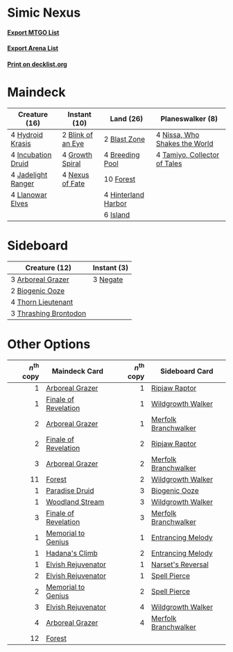 # Simic Nexus

#### [Export MTGO List](../collection/Simic%20Nexus/Simic%20Nexus.txt)
#### [Export Arena List](../collection/Simic%20Nexus/Simic%20Nexus_arena.txt)
#### [Print on decklist.org](http://decklist.org/?deckmain=2%09Blast%20Zone%0A2%09Blink%20of%20an%20Eye%0A4%09Breeding%20Pool%0A10%09Forest%0A4%09Growth%20Spiral%0A4%09Hinterland%20Harbor%0A4%09Hydroid%20Krasis%0A4%09Incubation%20Druid%0A6%09Island%0A4%09Jadelight%20Ranger%0A4%09Llanowar%20Elves%0A4%09Nexus%20of%20Fate%0A4%09Nissa,%20Who%20Shakes%20the%20World%0A4%09Tamiyo,%20Collector%20of%20Tales&deckside=3%09Arboreal%20Grazer%0A2%09Biogenic%20Ooze%0A3%09Negate%0A4%09Thorn%20Lieutenant%0A3%09Thrashing%20Brontodon)
# Maindeck

|                                        Creature (16)                                        |                                        Instant (10)                                        |                                          Land (26)                                           |                                            Planeswalker (8)                                            |
|---------------------------------------------------------------------------------------------|--------------------------------------------------------------------------------------------|----------------------------------------------------------------------------------------------|--------------------------------------------------------------------------------------------------------|
|4 [Hydroid Krasis](http://gatherer.wizards.com/Pages/Card/Details.aspx?multiverseid=457327)  |2 [Blink of an Eye](http://gatherer.wizards.com/Pages/Card/Details.aspx?multiverseid=442934)|2 [Blast Zone](http://gatherer.wizards.com/Pages/Card/Details.aspx?multiverseid=461171)       |4 [Nissa, Who Shakes the World](http://gatherer.wizards.com/Pages/Card/Details.aspx?multiverseid=461096)|
|4 [Incubation Druid](http://gatherer.wizards.com/Pages/Card/Details.aspx?multiverseid=457275)|4 [Growth Spiral](http://gatherer.wizards.com/Pages/Card/Details.aspx?multiverseid=457322)  |4 [Breeding Pool](http://gatherer.wizards.com/Pages/Card/Details.aspx?multiverseid=97088)     |4 [Tamiyo, Collector of Tales](http://gatherer.wizards.com/Pages/Card/Details.aspx?multiverseid=461147) |
|4 [Jadelight Ranger](http://gatherer.wizards.com/Pages/Card/Details.aspx?multiverseid=439793)|4 [Nexus of Fate](http://gatherer.wizards.com/Pages/Card/Details.aspx?multiverseid=450253)  |10 [Forest](http://gatherer.wizards.com/Pages/Card/Details.aspx?multiverseid=439860)          |                                                                                                        |
|4 [Llanowar Elves](http://gatherer.wizards.com/Pages/Card/Details.aspx?multiverseid=129626)  |                                                                                            |4 [Hinterland Harbor](http://gatherer.wizards.com/Pages/Card/Details.aspx?multiverseid=443128)|                                                                                                        |
|                                                                                             |                                                                                            |6 [Island](http://gatherer.wizards.com/Pages/Card/Details.aspx?multiverseid=439857)           |                                                                                                        |


# Sideboard

|                                         Creature (12)                                          |                                    Instant (3)                                    |
|------------------------------------------------------------------------------------------------|-----------------------------------------------------------------------------------|
|3 [Arboreal Grazer](http://gatherer.wizards.com/Pages/Card/Details.aspx?multiverseid=461076)    |3 [Negate](http://gatherer.wizards.com/Pages/Card/Details.aspx?multiverseid=423707)|
|2 [Biogenic Ooze](http://gatherer.wizards.com/Pages/Card/Details.aspx?multiverseid=457266)      |                                                                                   |
|4 [Thorn Lieutenant](http://gatherer.wizards.com/Pages/Card/Details.aspx?multiverseid=447339)   |                                                                                   |
|3 [Thrashing Brontodon](http://gatherer.wizards.com/Pages/Card/Details.aspx?multiverseid=456570)|                                                                                   |


# Other Options

|*n*<sup>th</sup> copy|                                         Maindeck Card                                         |*n*<sup>th</sup> copy|                                        Sideboard Card                                         |
|--------------------:|-----------------------------------------------------------------------------------------------|--------------------:|-----------------------------------------------------------------------------------------------|
|                    1|[Arboreal Grazer](http://gatherer.wizards.com/Pages/Card/Details.aspx?multiverseid=461076)     |                    1|[Ripjaw Raptor](http://gatherer.wizards.com/Pages/Card/Details.aspx?multiverseid=435359)       |
|                    1|[Finale of Revelation](http://gatherer.wizards.com/Pages/Card/Details.aspx?multiverseid=460978)|                    1|[Wildgrowth Walker](http://gatherer.wizards.com/Pages/Card/Details.aspx?multiverseid=435372)   |
|                    2|[Arboreal Grazer](http://gatherer.wizards.com/Pages/Card/Details.aspx?multiverseid=461076)     |                    1|[Merfolk Branchwalker](http://gatherer.wizards.com/Pages/Card/Details.aspx?multiverseid=435353)|
|                    2|[Finale of Revelation](http://gatherer.wizards.com/Pages/Card/Details.aspx?multiverseid=460978)|                    2|[Ripjaw Raptor](http://gatherer.wizards.com/Pages/Card/Details.aspx?multiverseid=435359)       |
|                    3|[Arboreal Grazer](http://gatherer.wizards.com/Pages/Card/Details.aspx?multiverseid=461076)     |                    2|[Merfolk Branchwalker](http://gatherer.wizards.com/Pages/Card/Details.aspx?multiverseid=435353)|
|                   11|[Forest](http://gatherer.wizards.com/Pages/Card/Details.aspx?multiverseid=439860)              |                    2|[Wildgrowth Walker](http://gatherer.wizards.com/Pages/Card/Details.aspx?multiverseid=435372)   |
|                    1|[Paradise Druid](http://gatherer.wizards.com/Pages/Card/Details.aspx?multiverseid=461098)      |                    3|[Biogenic Ooze](http://gatherer.wizards.com/Pages/Card/Details.aspx?multiverseid=457266)       |
|                    1|[Woodland Stream](http://gatherer.wizards.com/Pages/Card/Details.aspx?multiverseid=429679)     |                    3|[Wildgrowth Walker](http://gatherer.wizards.com/Pages/Card/Details.aspx?multiverseid=435372)   |
|                    3|[Finale of Revelation](http://gatherer.wizards.com/Pages/Card/Details.aspx?multiverseid=460978)|                    3|[Merfolk Branchwalker](http://gatherer.wizards.com/Pages/Card/Details.aspx?multiverseid=435353)|
|                    1|[Memorial to Genius](http://gatherer.wizards.com/Pages/Card/Details.aspx?multiverseid=443131)  |                    1|[Entrancing Melody](http://gatherer.wizards.com/Pages/Card/Details.aspx?multiverseid=435207)   |
|                    1|[Hadana's Climb](http://gatherer.wizards.com/Pages/Card/Details.aspx?multiverseid=439815)      |                    2|[Entrancing Melody](http://gatherer.wizards.com/Pages/Card/Details.aspx?multiverseid=435207)   |
|                    1|[Elvish Rejuvenator](http://gatherer.wizards.com/Pages/Card/Details.aspx?multiverseid=447316)  |                    1|[Narset's Reversal](http://gatherer.wizards.com/Pages/Card/Details.aspx?multiverseid=460989)   |
|                    2|[Elvish Rejuvenator](http://gatherer.wizards.com/Pages/Card/Details.aspx?multiverseid=447316)  |                    1|[Spell Pierce](http://gatherer.wizards.com/Pages/Card/Details.aspx?multiverseid=425876)        |
|                    2|[Memorial to Genius](http://gatherer.wizards.com/Pages/Card/Details.aspx?multiverseid=443131)  |                    2|[Spell Pierce](http://gatherer.wizards.com/Pages/Card/Details.aspx?multiverseid=425876)        |
|                    3|[Elvish Rejuvenator](http://gatherer.wizards.com/Pages/Card/Details.aspx?multiverseid=447316)  |                    4|[Wildgrowth Walker](http://gatherer.wizards.com/Pages/Card/Details.aspx?multiverseid=435372)   |
|                    4|[Arboreal Grazer](http://gatherer.wizards.com/Pages/Card/Details.aspx?multiverseid=461076)     |                    4|[Merfolk Branchwalker](http://gatherer.wizards.com/Pages/Card/Details.aspx?multiverseid=435353)|
|                   12|[Forest](http://gatherer.wizards.com/Pages/Card/Details.aspx?multiverseid=439860)              |                     |                                                                                               |

